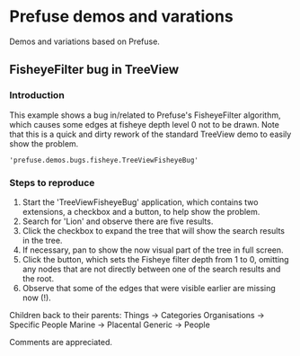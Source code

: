 # Prefuse demos and varations
Demos and variations based on Prefuse.

## FisheyeFilter bug in TreeView
### Introduction
This example shows a bug in/related to Prefuse's FisheyeFilter algorithm, which causes some edges at fisheye depth level 0 not to be drawn.
Note that this is a quick and dirty rework of the standard TreeView demo to easily show the problem.

    'prefuse.demos.bugs.fisheye.TreeViewFisheyeBug'

### Steps to reproduce
1. Start the 'TreeViewFisheyeBug' application, which contains two extensions, a checkbox and a button, to help show the problem.
2. Search for 'Lion' and observe there are five results.
3. Click the checkbox to expand the tree that will show the search results in the tree.
4. If necessary, pan to show the now visual part of the tree in full screen.
5. Click the button, which sets the Fisheye filter depth from 1 to 0, omitting any nodes that are not directly between one of the search results and the root.
6. Observe that some of the edges that were visible earlier are missing now (!).

Children back to their parents:
    Things -> Categories
    Organisations -> Specific People
    Marine -> Placental
    Generic -> People

Comments are appreciated.